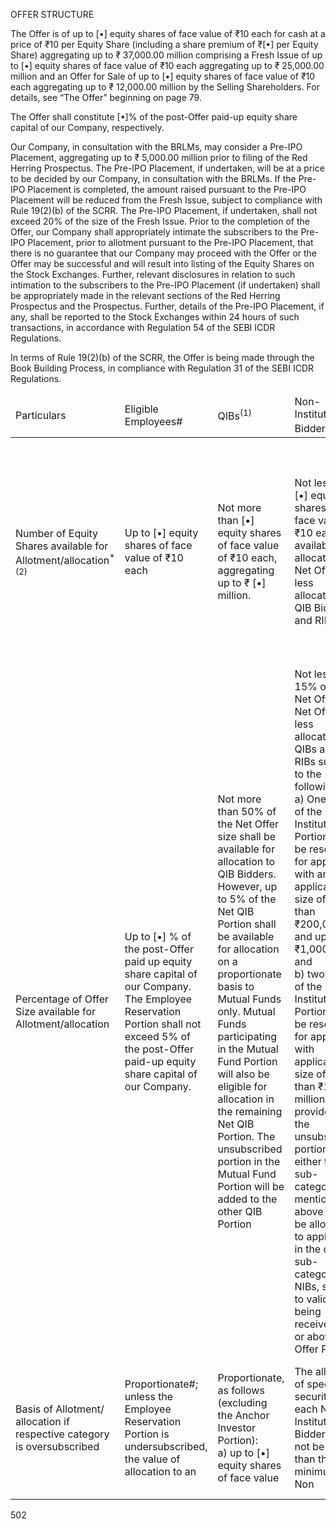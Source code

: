 OFFER STRUCTURE

The Offer is of up to [•] equity shares of face value of ₹10 each for cash at a price of ₹10 per Equity Share (including a share premium of ₹[•] per Equity Share) aggregating up to ₹ 37,000.00 million comprising a Fresh Issue of up to [•] equity shares of face value of ₹10 each aggregating up to ₹ 25,000.00 million and an Offer for Sale of up to [•] equity shares of face value of ₹10 each aggregating up to ₹ 12,000.00 million by the Selling Shareholders. For details, see “The Offer” beginning on page 79.

The Offer shall constitute [•]% of the post-Offer paid-up equity share capital of our Company, respectively.

Our Company, in consultation with the BRLMs, may consider a Pre-IPO Placement, aggregating up to ₹ 5,000.00 million prior to filing of the Red Herring Prospectus. The Pre-IPO Placement, if undertaken, will be at a price to be decided by our Company, in consultation with the BRLMs. If the Pre-IPO Placement is completed, the amount raised pursuant to the Pre-IPO Placement will be reduced from the Fresh Issue, subject to compliance with Rule 19(2)(b) of the SCRR. The Pre-IPO Placement, if undertaken, shall not exceed 20% of the size of the Fresh Issue. Prior to the completion of the Offer, our Company shall appropriately intimate the subscribers to the Pre-IPO Placement, prior to allotment pursuant to the Pre-IPO Placement, that there is no guarantee that our Company may proceed with the Offer or the Offer may be successful and will result into listing of the Equity Shares on the Stock Exchanges. Further, relevant disclosures in relation to such intimation to the subscribers to the Pre-IPO Placement (if undertaken) shall be appropriately made in the relevant sections of the Red Herring Prospectus and the Prospectus. Further, details of the Pre-IPO Placement, if any, shall be reported to the Stock Exchanges within 24 hours of such transactions, in accordance with Regulation 54 of the SEBI ICDR Regulations.

In terms of Rule 19(2)(b) of the SCRR, the Offer is being made through the Book Building Process, in compliance with Regulation 31 of the SEBI ICDR Regulations.

<table><thead><tr><td>Particulars</td><td>Eligible Employees#</td><td>QIBs<sup>(1)</sup></td><td>Non-Institutional Bidders<sup>(1)</sup></td><td>Retail Individual Bidders</td></tr></thead><tbody><tr><td>Number of Equity Shares available for Allotment/allocation<sup>*(2)</sup></td><td>Up to [•] equity shares of face value of ₹10 each</td><td>Not more than [•] equity shares of face value of ₹10 each, aggregating up to ₹ [•] million.</td><td>Not less than [•] equity shares of face value of ₹10 each available for allocation or Net Offer less allocation to QIB Bidders and RIBs</td><td>Not less than [•] equity shares of face value of ₹10 each available for allocation or Net Offer less allocation to QIB Bidders and Non-Institutional Bidders</td></tr><tr><td>Percentage of Offer Size available for Allotment/allocation</td><td>Up to [•] % of the post-Offer paid up equity share capital of our Company. The Employee Reservation Portion shall not exceed 5% of the post-Offer paid-up equity share capital of our Company.</td><td>Not more than 50% of the Net Offer size shall be available for allocation to QIB Bidders. However, up to 5% of the Net QIB Portion shall be available for allocation on a proportionate basis to Mutual Funds only. Mutual Funds participating in the Mutual Fund Portion will also be eligible for allocation in the remaining Net QIB Portion. The unsubscribed portion in the Mutual Fund Portion will be added to the other QIB Portion</td><td>Not less than 15% of the Net Offer or Net Offer less allocation to QIBs and RIBs subject to the following:<br/>a) One third of the Non-Institutional Portion shall be reserved for applicants with an application size of more than ₹200,000 and up to ₹1,000,000; and<br/>b) two third of the Non-Institutional Portion shall be reserved for applicants with application size of more than ₹1.00 million.<br/>provided that the unsubscribed portion in either the sub-categories mentioned above may be allocated to applicants in the other sub-category of NIBs, subject to valid Bids being received at or above the Offer Price.</td><td>Not less than 35% of the Net Offer or the Net Offer less allocation to QIB Bidders and NIBs will be available for allocation.</td></tr><tr><td>Basis of Allotment/ allocation if respective category is oversubscribed</td><td>Proportionate#; unless the Employee Reservation Portion is undersubscribed, the value of allocation to an</td><td>Proportionate, as follows (excluding the Anchor Investor Portion):<br/>a) up to [•] equity shares of face value</td><td>The allotment of specified securities to each Non-Institutional Bidder shall not be less than the minimum Non</td><td>The allotment to each RIB shall not be less than the minimum Bid Lot, subject to availability of Equity</td></tr></tbody></table>

502